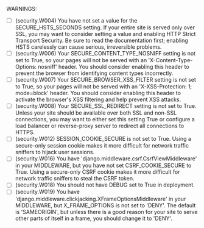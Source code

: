 WARNINGS:
-[ ] (security.W004) You have not set a value for the SECURE_HSTS_SECONDS setting. If your entire site is served only over SSL, you may want to consider setting a value and enabling HTTP Strict Transport Security. Be sure to read the documentation first; enabling HSTS carelessly can cause serious, irreversible problems.
-[ ] (security.W006) Your SECURE_CONTENT_TYPE_NOSNIFF setting is not set to True, so your pages will not be served with an 'X-Content-Type-Options: nosniff' header. You should consider enabling this header to prevent the browser from identifying content types incorrectly.
-[ ] (security.W007) Your SECURE_BROWSER_XSS_FILTER setting is not set to True, so your pages will not be served with an 'X-XSS-Protection: 1; mode=block' header. You should consider enabling this header to activate the browser's XSS filtering and help prevent XSS attacks.
-[ ] (security.W008) Your SECURE_SSL_REDIRECT setting is not set to True. Unless your site should be available over both SSL and non-SSL connections, you may want to either set this setting True or configure a load balancer or reverse-proxy server to redirect all connections to HTTPS.
-[ ] (security.W012) SESSION_COOKIE_SECURE is not set to True. Using a secure-only session cookie makes it more difficult for network traffic sniffers to hijack user sessions.
-[ ] (security.W016) You have 'django.middleware.csrf.CsrfViewMiddleware' in your MIDDLEWARE, but you have not set CSRF_COOKIE_SECURE to True. Using a secure-only CSRF cookie makes it more difficult for network traffic sniffers to steal the CSRF token.
-[ ] (security.W018) You should not have DEBUG set to True in deployment.
-[ ] (security.W019) You have 'django.middleware.clickjacking.XFrameOptionsMiddleware' in your MIDDLEWARE, but X_FRAME_OPTIONS is not set to 'DENY'. The default is 'SAMEORIGIN', but unless there is a good reason for your site to serve other parts of itself in a frame, you should change it to 'DENY'.
